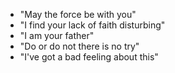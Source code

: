 - "May the force be with you"
- "I find your lack of faith disturbing"
- "I am your father"
- "Do or do not there is no try"
- "I've got a bad feeling about this"
